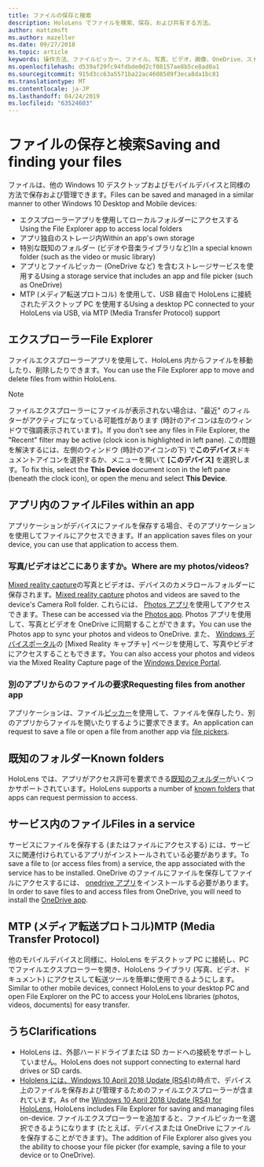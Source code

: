 ```yaml
---
title: ファイルの保存と検索
description: HoloLens でファイルを検索、保存、および共有する方法。
author: mattzmsft
ms.author: mazeller
ms.date: 09/27/2018
ms.topic: article
keywords: 操作方法、ファイルピッカー、ファイル、写真、ビデオ、画像、OneDrive、ストレージ、ファイルエクスプローラー
ms.openlocfilehash: d539af29fc94fdbde0d2cf08157ae8b5ce8ad0a1
ms.sourcegitcommit: 915d3cc63a5571ba22ac4608589f3eca8da1bc81
ms.translationtype: MT
ms.contentlocale: ja-JP
ms.lasthandoff: 04/24/2019
ms.locfileid: "63524603"
---
```

# <a name="saving-and-finding-your-files"></a><span data-ttu-id="87471-104">ファイルの保存と検索</span><span class="sxs-lookup"><span data-stu-id="87471-104">Saving and finding your files</span></span>

<span data-ttu-id="87471-105">ファイルは、他の Windows 10 デスクトップおよびモバイルデバイスと同様の方法で保存および管理できます。</span><span class="sxs-lookup"><span data-stu-id="87471-105">Files can be saved and managed in a similar manner to other Windows 10 Desktop and Mobile devices:</span></span>
* <span data-ttu-id="87471-106">エクスプローラーアプリを使用してローカルフォルダーにアクセスする</span><span class="sxs-lookup"><span data-stu-id="87471-106">Using the File Explorer app to access local folders</span></span>
* <span data-ttu-id="87471-107">アプリ独自のストレージ内</span><span class="sxs-lookup"><span data-stu-id="87471-107">Within an app's own storage</span></span>
* <span data-ttu-id="87471-108">特別な既知のフォルダー (ビデオや音楽ライブラリなど)</span><span class="sxs-lookup"><span data-stu-id="87471-108">In a special known folder (such as the video or music library)</span></span>
* <span data-ttu-id="87471-109">アプリとファイルピッカー (OneDrive など) を含むストレージサービスを使用する</span><span class="sxs-lookup"><span data-stu-id="87471-109">Using a storage service that includes an app and file picker (such as OneDrive)</span></span>
* <span data-ttu-id="87471-110">MTP (メディア転送プロトコル) を使用して、USB 経由で HoloLens に接続されたデスクトップ PC を使用する</span><span class="sxs-lookup"><span data-stu-id="87471-110">Using a desktop PC connected to your HoloLens via USB, via MTP (Media Transfer Protocol) support</span></span>

## <a name="file-explorer"></a><span data-ttu-id="87471-111">エクスプローラー</span><span class="sxs-lookup"><span data-stu-id="87471-111">File Explorer</span></span>

<span data-ttu-id="87471-112">ファイルエクスプローラーアプリを使用して、HoloLens 内からファイルを移動したり、削除したりできます。</span><span class="sxs-lookup"><span data-stu-id="87471-112">You can use the File Explorer app to move and delete files from within HoloLens.</span></span>

>[!NOTE]
><span data-ttu-id="87471-113">ファイルエクスプローラーにファイルが表示されない場合は、"最近" のフィルターがアクティブになっている可能性があります (時計のアイコンは左のウィンドウで強調表示されています)。</span><span class="sxs-lookup"><span data-stu-id="87471-113">If you don’t see any files in File Explorer, the "Recent" filter may be active (clock icon is highlighted in left pane).</span></span> <span data-ttu-id="87471-114">この問題を解決するには、左側のウィンドウ (時計のアイコンの下) で**このデバイス**ドキュメントアイコンを選択するか、メニューを開いて **[このデバイス]** を選択します。</span><span class="sxs-lookup"><span data-stu-id="87471-114">To fix this, select the **This Device** document icon in the left pane (beneath the clock icon), or open the menu and select **This Device**.</span></span>

## <a name="files-within-an-app"></a><span data-ttu-id="87471-115">アプリ内のファイル</span><span class="sxs-lookup"><span data-stu-id="87471-115">Files within an app</span></span>

<span data-ttu-id="87471-116">アプリケーションがデバイスにファイルを保存する場合、そのアプリケーションを使用してファイルにアクセスできます。</span><span class="sxs-lookup"><span data-stu-id="87471-116">If an application saves files on your device, you can use that application to access them.</span></span>

### <a name="where-are-my-photosvideos"></a><span data-ttu-id="87471-117">写真/ビデオはどこにありますか。</span><span class="sxs-lookup"><span data-stu-id="87471-117">Where are my photos/videos?</span></span>

<span data-ttu-id="87471-118">[Mixed reality capture](mixed-reality-capture.md)の写真とビデオは、デバイスのカメラロールフォルダーに保存されます。</span><span class="sxs-lookup"><span data-stu-id="87471-118">[Mixed reality capture](mixed-reality-capture.md) photos and videos are saved to the device's Camera Roll folder.</span></span> <span data-ttu-id="87471-119">これらには、 [Photos アプリ](see-your-photos.md#photos-app)を使用してアクセスできます。</span><span class="sxs-lookup"><span data-stu-id="87471-119">These can be accessed via the [Photos app](see-your-photos.md#photos-app).</span></span> <span data-ttu-id="87471-120">Photos アプリを使用して、写真とビデオを OneDrive に同期することができます。</span><span class="sxs-lookup"><span data-stu-id="87471-120">You can use the Photos app to sync your photos and videos to OneDrive.</span></span> <span data-ttu-id="87471-121">また、 [Windows デバイスポータル](using-the-windows-device-portal.md#mixed-reality-capture)の [Mixed Reality キャプチャ] ページを使用して、写真やビデオにアクセスすることもできます。</span><span class="sxs-lookup"><span data-stu-id="87471-121">You can also access your photos and videos via the Mixed Reality Capture page of the [Windows Device Portal](using-the-windows-device-portal.md#mixed-reality-capture).</span></span>

### <a name="requesting-files-from-another-app"></a><span data-ttu-id="87471-122">別のアプリからのファイルの要求</span><span class="sxs-lookup"><span data-stu-id="87471-122">Requesting files from another app</span></span>

<span data-ttu-id="87471-123">アプリケーションは、ファイル[ピッカー](app-model.md#file-pickers)を使用して、ファイルを保存したり、別のアプリからファイルを開いたりするように要求できます。</span><span class="sxs-lookup"><span data-stu-id="87471-123">An application can request to save a file or open a file from another app via [file pickers](app-model.md#file-pickers).</span></span>

## <a name="known-folders"></a><span data-ttu-id="87471-124">既知のフォルダー</span><span class="sxs-lookup"><span data-stu-id="87471-124">Known folders</span></span>

<span data-ttu-id="87471-125">HoloLens では、アプリがアクセス許可を要求できる[既知のフォルダー](app-model.md#known-folders)がいくつかサポートされています。</span><span class="sxs-lookup"><span data-stu-id="87471-125">HoloLens supports a number of [known folders](app-model.md#known-folders) that apps can request permission to access.</span></span>

## <a name="files-in-a-service"></a><span data-ttu-id="87471-126">サービス内のファイル</span><span class="sxs-lookup"><span data-stu-id="87471-126">Files in a service</span></span>

<span data-ttu-id="87471-127">サービスにファイルを保存する (またはファイルにアクセスする) には、サービスに関連付けられているアプリがインストールされている必要があります。</span><span class="sxs-lookup"><span data-stu-id="87471-127">To save a file to (or access files from) a service, the app associated with the service has to be installed.</span></span> <span data-ttu-id="87471-128">OneDrive のファイルにファイルを保存してファイルにアクセスするには、 [onedrive アプリ](https://www.microsoft.com/store/apps/onedrive/9wzdncrfj1p3)をインストールする必要があります。</span><span class="sxs-lookup"><span data-stu-id="87471-128">In order to save files to and access files from OneDrive, you will need to install the [OneDrive app](https://www.microsoft.com/store/apps/onedrive/9wzdncrfj1p3).</span></span>

## <a name="mtp-media-transfer-protocol"></a><span data-ttu-id="87471-129">MTP (メディア転送プロトコル)</span><span class="sxs-lookup"><span data-stu-id="87471-129">MTP (Media Transfer Protocol)</span></span>

<span data-ttu-id="87471-130">他のモバイルデバイスと同様に、HoloLens をデスクトップ PC に接続し、PC でファイルエクスプローラーを開き、HoloLens ライブラリ (写真、ビデオ、ドキュメント) にアクセスして転送ツールを簡単に使用できるようにします。</span><span class="sxs-lookup"><span data-stu-id="87471-130">Similar to other mobile devices, connect HoloLens to your desktop PC and open File Explorer on the PC to access your HoloLens libraries (photos, videos, documents) for easy transfer.</span></span>

## <a name="clarifications"></a><span data-ttu-id="87471-131">うち</span><span class="sxs-lookup"><span data-stu-id="87471-131">Clarifications</span></span>

* <span data-ttu-id="87471-132">HoloLens は、外部ハードドライブまたは SD カードへの接続をサポートしていません。</span><span class="sxs-lookup"><span data-stu-id="87471-132">HoloLens does not support connecting to external hard drives or SD cards.</span></span>
* <span data-ttu-id="87471-133">[Hololens には、Windows 10 April 2018 Update (RS4)](release-notes-april-2018.md)の時点で、デバイス上のファイルを保存および管理するためのファイルエクスプローラーが含まれています。</span><span class="sxs-lookup"><span data-stu-id="87471-133">As of the [Windows 10 April 2018 Update (RS4) for HoloLens](release-notes-april-2018.md), HoloLens includes File Explorer for saving and managing files on-device.</span></span> <span data-ttu-id="87471-134">ファイルエクスプローラーを追加すると、ファイルピッカーを選択できるようになります (たとえば、デバイスまたは OneDrive にファイルを保存することができます)。</span><span class="sxs-lookup"><span data-stu-id="87471-134">The addition of File Explorer also gives you the ability to choose your file picker (for example, saving a file to your device or to OneDrive).</span></span>
